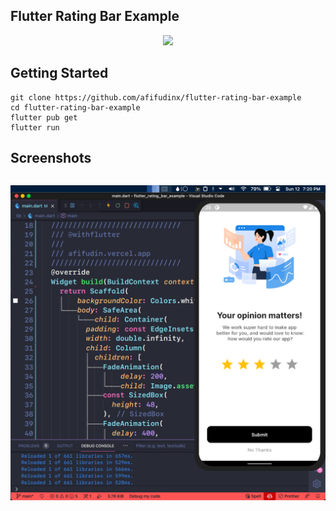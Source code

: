 ## Flutter Rating Bar Example

<p align="center">
  <img src="https://avatars.githubusercontent.com/u/94339143?v=4" width=100/>
</p>

## Getting Started

```
git clone https://github.com/afifudinx/flutter-rating-bar-example
cd flutter-rating-bar-example
flutter pub get
flutter run
```

## Screenshots

<p style="float: left;">
  <img src="
screenshots/1.png"/>
</p>
